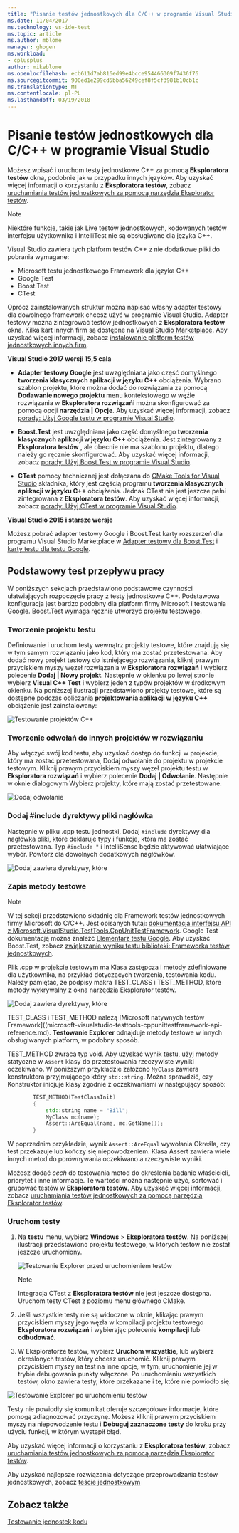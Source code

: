 ```yaml
---
title: "Pisanie testów jednostkowych dla C/C++ w programie Visual Studio | Dokumentacja firmy Microsoft"
ms.date: 11/04/2017
ms.technology: vs-ide-test
ms.topic: article
ms.author: mblome
manager: ghogen
ms.workload:
- cplusplus
author: mikeblome
ms.openlocfilehash: ecb611d7ab816ed99e4bcce954466309f7436f76
ms.sourcegitcommit: 900ed1e299cd5bba56249cef8f5cf3981b10cb1c
ms.translationtype: MT
ms.contentlocale: pl-PL
ms.lasthandoff: 03/19/2018
---
```

# <a name="write-unit-tests-for-cc-in-visual-studio"></a>Pisanie testów jednostkowych dla C/C++ w programie Visual Studio

Możesz wpisać i uruchom testy jednostkowe C++ za pomocą **Eksploratora testów** okna, podobnie jak w przypadku innych języków. Aby uzyskać więcej informacji o korzystaniu z **Eksploratora testów**, zobacz [uruchamiania testów jednostkowych za pomocą narzędzia Eksplorator testów](run-unit-tests-with-test-explorer.md).

> [!NOTE]
> Niektóre funkcje, takie jak Live testów jednostkowych, kodowanych testów interfejsu użytkownika i IntelliTest nie są obsługiwane dla języka C++.

Visual Studio zawiera tych platform testów C++ z nie dodatkowe pliki do pobrania wymagane:

- Microsoft testu jednostkowego Framework dla języka C++
- Google Test
- Boost.Test
- CTest

Oprócz zainstalowanych struktur można napisać własny adapter testowy dla dowolnego framework chcesz użyć w programie Visual Studio. Adapter testowy można zintegrować testów jednostkowych z **Eksploratora testów** okna. Kilka kart innych firm są dostępne na [Visual Studio Marketplace](https://marketplace.visualstudio.com). Aby uzyskać więcej informacji, zobacz [instalowanie platform testów jednostkowych innych firm](install-third-party-unit-test-frameworks.md).

**Visual Studio 2017 wersji 15,5 cala**

- **Adapter testowy Google** jest uwzględniana jako część domyślnego **tworzenia klasycznych aplikacji w języku C++** obciążenia. Wybrano szablon projektu, które można dodać do rozwiązania za pomocą **Dodawanie nowego projektu** menu kontekstowego w węźle rozwiązania w **Eksploratora rozwiązań**i można skonfigurować za pomocą opcji **narzędzia | Opcje**. Aby uzyskać więcej informacji, zobacz [porady: Użyj Google testu w programie Visual Studio](how-to-use-google-test-for-cpp.md).

- **Boost.Test** jest uwzględniana jako część domyślnego **tworzenia klasycznych aplikacji w języku C++** obciążenia. Jest zintegrowany z **Eksploratora testów** , ale obecnie nie ma szablonu projektu, dlatego należy go ręcznie skonfigurować. Aby uzyskać więcej informacji, zobacz [porady: Użyj Boost.Test w programie Visual Studio](how-to-use-boost-test-for-cpp.md).

- **CTest** pomocy technicznej jest dołączana do [CMake Tools for Visual Studio](/cpp/ide/cmake-tools-for-cpp) składnika, który jest częścią programu **tworzenia klasycznych aplikacji w języku C++** obciążenia. Jednak CTest nie jest jeszcze pełni zintegrowana z **Eksploratora testów**. Aby uzyskać więcej informacji, zobacz [porady: Użyj CTest w programie Visual Studio](how-to-use-ctest-for-cpp.md).

**Visual Studio 2015 i starsze wersje**

Możesz pobrać adapter testowy Google i Boost.Test karty rozszerzeń dla programu Visual Studio Marketplace w [Adapter testowy dla Boost.Test](https://marketplace.visualstudio.com/items?itemName=VisualCPPTeam.TestAdapterforBoostTest) i [karty testu dla testu Google](https://marketplace.visualstudio.com/items?itemName=VisualCPPTeam.TestAdapterforGoogleTest).

## <a name="basic-test-workflow"></a>Podstawowy test przepływu pracy

W poniższych sekcjach przedstawiono podstawowe czynności ułatwiających rozpoczęcie pracy z testy jednostkowe C++. Podstawowa konfiguracja jest bardzo podobny dla platform firmy Microsoft i testowania Google. Boost.Test wymaga ręcznie utworzyć projektu testowego.

### <a name="create-a-test-project"></a>Tworzenie projektu testu

Definiowanie i uruchom testy wewnątrz projekty testowe, które znajdują się w tym samym rozwiązaniu jako kod, który ma zostać przetestowana. Aby dodać nowy projekt testowy do istniejącego rozwiązania, kliknij prawym przyciskiem myszy węzeł rozwiązania w **Eksploratora rozwiązań** i wybierz polecenie **Dodaj | Nowy projekt**. Następnie w okienku po lewej stronie wybierz **Visual C++ Test** i wybierz jeden z typów projektów w środkowym okienku. Na poniższej ilustracji przedstawiono projekty testowe, które są dostępne podczas obliczania **projektowania aplikacji w języku C++** obciążenie jest zainstalowany:

![Testowanie projektów C++](media/cpp-new-test-project.png "C++ przetestować nowe szablony projektu")

### <a name="create-references-to-other-projects-in-the-solution"></a>Tworzenie odwołań do innych projektów w rozwiązaniu

Aby włączyć swój kod testu, aby uzyskać dostęp do funkcji w projekcie, który ma zostać przetestowana, Dodaj odwołanie do projektu w projekcie testowym. Kliknij prawym przyciskiem myszy węzeł projektu testu w **Eksploratora rozwiązań** i wybierz polecenie **Dodaj | Odwołanie**. Następnie w oknie dialogowym Wybierz projekty, które mają zostać przetestowane.

![Dodaj odwołanie](media/cpp-add-ref-test-project.png "testu C++ Dodaj odwołanie do projektów ma zostać przetestowana")

### <a name="add-include-directives-for-header-files"></a>Dodaj #include dyrektywy pliki nagłówka

Następnie w pliku .cpp testu jednostki, Dodaj `#include` dyrektywy dla nagłówka pliki, które deklaruje typy i funkcje, która ma zostać przetestowana. Typ `#include "` i IntelliSense będzie aktywować ułatwiające wybór. Powtórz dla dowolnych dodatkowych nagłówków.

![Dodaj zawiera dyrektywy, które](media/cpp-add-includes-test-project.png "testu C++ dodać zawiera pliki nagłówka")

### <a name="write-test-methods"></a>Zapis metody testowe

> [!NOTE]
> W tej sekcji przedstawiono składnię dla Framework testów jednostkowych firmy Microsoft do C/C++. Jest opisanych tutaj: [dokumentacja interfejsu API z Microsoft.VisualStudio.TestTools.CppUnitTestFramework](microsoft-visualstudio-testtools-cppunittestframework-api-reference.md). Google Test dokumentację można znaleźć [Elementarz testu Google](https://github.com/google/googletest/blob/master/googletest/docs/Primer.md). Aby uzyskać Boost.Test, zobacz [zwiększanie wyniku testu biblioteki: Frameworka testów jednostkowych](http://www.boost.org/doc/libs/1_46_0/libs/test/doc/html/utf.html).

Plik .cpp w projekcie testowym ma Klasa zastępcza i metody zdefiniowane dla użytkownika, na przykład dotyczących tworzenia, testowania kodu. Należy pamiętać, że podpisy makra TEST_CLASS i TEST_METHOD, które metody wykrywalny z okna narzędzia Eksplorator testów.

![Dodaj zawiera dyrektywy, które](media/cpp-write-test-methods.png "testu C++ dodać zawiera pliki nagłówka")

TEST_CLASS i TEST_METHOD należą [Microsoft natywnych testów Framework]((microsoft-visualstudio-testtools-cppunittestframework-api-reference.md). **Testowanie Explorer** odnajduje metody testowe w innych obsługiwanych platform, w podobny sposób.

TEST_METHOD zwraca typ void. Aby uzyskać wynik testu, użyj metody statyczne w `Assert` klasy do przetestowania rzeczywiste wyniki oczekiwano. W poniższym przykładzie założono `MyClass` zawiera konstruktora przyjmującego który `std::string`. Można sprawdzić, czy Konstruktor inicjuje klasy zgodnie z oczekiwaniami w następujący sposób:

```cpp
        TEST_METHOD(TestClassInit)
        {
            std::string name = "Bill";
            MyClass mc(name);
            Assert::AreEqual(name, mc.GetName());
        }
```
W poprzednim przykładzie, wynik `Assert::AreEqual` wywołania Określa, czy test przekazuje lub kończy się niepowodzeniem. Klasa Assert zawiera wiele innych metod do porównywania oczekiwano a rzeczywiste wyniki.

Możesz dodać *cech* do testowania metod do określenia badanie właścicieli, priorytet i inne informacje. Te wartości można następnie użyć, sortować i grupować testów w **Eksploratora testów**. Aby uzyskać więcej informacji, zobacz [uruchamiania testów jednostkowych za pomocą narzędzia Eksplorator testów](run-unit-tests-with-test-explorer.md).

### <a name="run-the-tests"></a>Uruchom testy

1. Na **testu** menu, wybierz **Windows** > **Eksploratora testów**. Na poniższej ilustracji przedstawiono projektu testowego, w których testów nie został jeszcze uruchomiony.

   ![Testowanie Explorer przed uruchomieniem testów](media/cpp-test-explorer.png "C++ narzędzia Eksplorator testów")

   > [!NOTE]
   > Integracja CTest z **Eksploratora testów** nie jest jeszcze dostępna. Uruchom testy CTest z poziomu menu głównego CMake.

1. Jeśli wszystkie testy nie są widoczne w oknie, klikając prawym przyciskiem myszy jego węzła w kompilacji projektu testowego **Eksploratora rozwiązań** i wybierając polecenie **kompilacji** lub **odbudować**.

1. W Eksploratorze testów, wybierz **Uruchom wszystkie**, lub wybierz określonych testów, który chcesz uruchomić. Kliknij prawym przyciskiem myszy na test na inne opcje, w tym, uruchomienie jej w trybie debugowania punkty włączone. Po uruchomieniu wszystkich testów, okno zawiera testy, które przekazane i te, które nie powiodło się:

![Testowanie Explorer po uruchomieniu testów](media/cpp-test-explorer-passed.png "C++ Eksploratora testów po uruchomieniu testów")

Testy nie powiodły się komunikat oferuje szczegółowe informacje, które pomogą zdiagnozować przyczynę. Możesz kliknij prawym przyciskiem myszy na niepowodzenie testu i **Debuguj zaznaczone testy** do kroku przy użyciu funkcji, w którym wystąpił błąd.

Aby uzyskać więcej informacji o korzystaniu z **Eksploratora testów**, zobacz [uruchamiania testów jednostkowych za pomocą narzędzia Eksplorator testów](run-unit-tests-with-test-explorer.md).

Aby uzyskać najlepsze rozwiązania dotyczące przeprowadzania testów jednostkowych, zobacz [teście jednostkowym](unit-test-basics.md)

## <a name="see-also"></a>Zobacz także

[Testowanie jednostek kodu](unit-test-your-code.md)